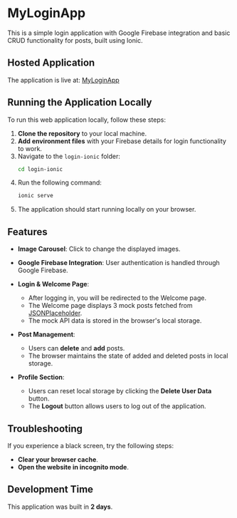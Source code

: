 # MyLoginApp

This is a simple login application with Google Firebase integration and basic CRUD functionality for posts, built using Ionic.

## Hosted Application

The application is live at: [MyLoginApp](https://himanshumahajan67.github.io/myLoginApp/login)

## Running the Application Locally

To run this web application locally, follow these steps:

1. **Clone the repository** to your local machine.
2. **Add environment files** with your Firebase details for login functionality to work.
3. Navigate to the `login-ionic` folder:
    ```bash
    cd login-ionic
    ```
4. Run the following command:
    ```bash
    ionic serve
    ```
5. The application should start running locally on your browser.

## Features

- **Image Carousel**: Click to change the displayed images.
- **Google Firebase Integration**: User authentication is handled through Google Firebase.
- **Login & Welcome Page**: 
  - After logging in, you will be redirected to the Welcome page.
  - The Welcome page displays 3 mock posts fetched from [JSONPlaceholder](https://jsonplaceholder.typicode.com).
  - The mock API data is stored in the browser's local storage.
  
- **Post Management**:
  - Users can **delete** and **add** posts.
  - The browser maintains the state of added and deleted posts in local storage.

- **Profile Section**:
  - Users can reset local storage by clicking the **Delete User Data** button.
  - The **Logout** button allows users to log out of the application.

## Troubleshooting

If you experience a black screen, try the following steps:
- **Clear your browser cache**.
- **Open the website in incognito mode**.

## Development Time

This application was built in **2 days**.
